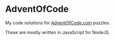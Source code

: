 # AdventOfCode
My code solutions for [AdventOfCode.com](http://adventofcode.com) puzzles.

These are mostly written in JavaScript for NodeJS.
